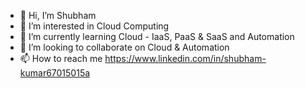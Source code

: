 - 👋 Hi, I’m Shubham
- 👀 I’m interested in Cloud Computing
- 🌱 I’m currently learning Cloud - IaaS, PaaS & SaaS and Automation
- 💞️ I’m looking to collaborate on Cloud & Automation
- 📫 How to reach me https://www.linkedin.com/in/shubham-kumar67015015a

<!---
shubhshubhrato/shubhshubhrato is a ✨ special ✨ repository because its `README.md` (this file) appears on your GitHub profile.
You can click the Preview link to take a look at your changes.
--->
